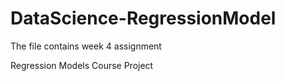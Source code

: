 # DataScience-RegressionModel

The file contains week 4 assignment 

Regression Models Course Project
